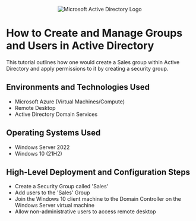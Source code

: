 <p align="center">
<img src="https://i.imgur.com/pU5A58S.png" alt="Microsoft Active Directory Logo"/>
</p>

<h1>How to Create and Manage Groups and Users in Active Directory</h1>
This tutorial outlines how one would create a Sales group within Active Directory and apply permissions to it by creating a security group.<br />




<h2>Environments and Technologies Used</h2>

- Microsoft Azure (Virtual Machines/Compute)
- Remote Desktop
- Active Directory Domain Services


<h2>Operating Systems Used </h2>

- Windows Server 2022
- Windows 10 (21H2)

<h2>High-Level Deployment and Configuration Steps</h2>

- Create a Security Group called 'Sales'
- Add users to the 'Sales' Group
- Join the Windows 10 client machine to the Domain Controller on the Windows Server virtual machine
- Allow non-administrative users to access remote desktop

